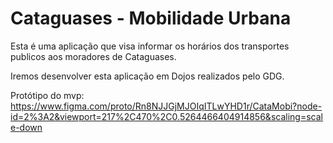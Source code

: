 # Cataguases - Mobilidade Urbana
Esta é uma aplicação que visa informar os horários dos transportes publicos aos moradores de Cataguases.

Iremos desenvolver esta aplicação em Dojos realizados pelo GDG.

Protótipo do mvp: https://www.figma.com/proto/Rn8NJJGjMJOIqITLwYHD1r/CataMobi?node-id=2%3A2&viewport=217%2C470%2C0.5264466404914856&scaling=scale-down
